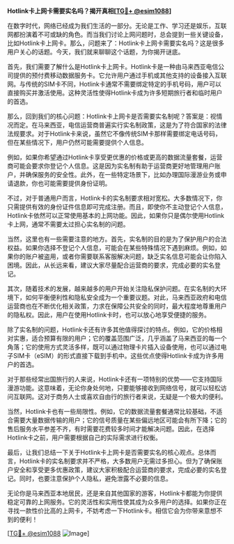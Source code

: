 **Hotlink卡上网卡需要实名吗？揭开真相[[TG💪+ @esim1088](https://t.me/s/esim1088)]**

在数字时代，网络已经成为我们生活的一部分。无论是工作、学习还是娱乐，互联网都扮演着不可或缺的角色。而当我们讨论上网问题时，总会提到一些关键设备，比如Hotlink卡上网卡。那么，问题来了：Hotlink卡上网卡需要实名吗？这是很多用户关心的话题。今天，我们就来聊聊这个话题，为你揭开谜底。

首先，我们需要了解什么是Hotlink卡上网卡。Hotlink卡是一种由马来西亚电信公司提供的预付费移动数据服务卡。它允许用户通过手机或其他支持的设备接入互联网。与传统的SIM卡不同，Hotlink卡通常不需要绑定特定的手机号码，用户可以直接购买并激活使用。这种灵活性使得Hotlink卡成为许多短期旅行者和临时用户的首选。

那么，回到我们的核心问题：Hotlink卡上网卡是否需要实名制呢？答案是：视情况而定。在马来西亚，电信运营商普遍实行实名制政策，这是为了符合国家的法律法规要求。对于Hotlink卡来说，虽然它不像传统SIM卡那样需要绑定电话号码，但在某些情况下，用户仍然可能需要提供个人信息。

例如，如果你希望通过Hotlink卡享受更优惠的价格或更高的数据流量套餐，运营商可能会要求你登记个人信息。这是因为实名制有助于运营商更好地管理用户账户，并确保服务的安全性。此外，在一些特定场景下，比如办理国际漫游业务或申请退款，你也可能需要提供身份证明。

不过，对于普通用户而言，Hotlink卡的实名制要求相对宽松。大多数情况下，你只需提供有效的身份证件信息即可完成注册。而且，即使你不主动登记个人信息，Hotlink卡依然可以正常使用基本的上网功能。因此，如果你只是偶尔使用Hotlink卡上网，通常不需要太过担心实名制的问题。

当然，这里也有一些需要注意的地方。首先，实名制的目的是为了保护用户的合法权益。如果你选择不登记个人信息，可能会在某些特殊情况下遇到麻烦。例如，如果你的账户被盗用，或者你需要联系客服解决问题，缺乏实名信息可能会让你陷入困境。因此，从长远来看，建议大家尽量配合运营商的要求，完成必要的实名登记。

其次，随着技术的发展，越来越多的用户开始关注隐私保护问题。在实名制的大环境下，如何平衡便利性和隐私安全成为一个重要议题。对此，马来西亚政府和电信运营商也在不断优化相关政策，力求在保障公共安全的同时，最大程度地尊重用户的隐私权。因此，用户在使用Hotlink卡时，也可以放心地享受便捷的服务。

除了实名制的问题，Hotlink卡还有许多其他值得探讨的特点。例如，它的价格相对实惠，适合预算有限的用户；它的覆盖范围广泛，几乎涵盖了马来西亚的每一个角落；它的使用方式灵活多样，既可以通过物理卡片插入设备使用，也可以通过电子SIM卡（eSIM）的形式直接下载到手机中。这些优点使得Hotlink卡成为许多用户的首选。

对于那些经常出国旅行的人来说，Hotlink卡还有一项特别的优势——它支持国际漫游功能。这意味着，无论你身处何地，只要能够接收到网络信号，就可以轻松访问互联网。这对于商务人士或喜欢自由行的旅行者来说，无疑是一个极大的便利。

当然，Hotlink卡也有一些局限性。例如，它的数据流量套餐通常比较基础，不适合需要大量数据传输的用户；它的信号质量在某些偏远地区可能会有所下降；它的售后服务水平参差不齐，有时需要花费较多时间才能解决问题。因此，在选择Hotlink卡之前，用户需要根据自己的实际需求进行权衡。

最后，让我们总结一下关于Hotlink卡上网卡是否需要实名的核心观点。总体而言，Hotlink卡的实名制要求并不严格，大多数用户无需过多担心。但为了确保账户安全和享受更多优惠政策，建议大家积极配合运营商的要求，完成必要的实名登记。同时，也要注意保护个人隐私，避免泄露不必要的信息。

无论你是马来西亚本地居民，还是来自其他国家的游客，Hotlink卡都能为你提供稳定可靠的上网服务。它的灵活性和实用性使其成为众多用户的选择。如果你正在寻找一款性价比高的上网卡，不妨考虑一下Hotlink卡。相信它会为你带来意想不到的便利！

[[TG💪+ @esim1088](https://t.me/s/esim1088) ![Image](https://i.postimg.cc/4NQfJmqS/Snipaste-2025-05-13-00-14-12.png)]